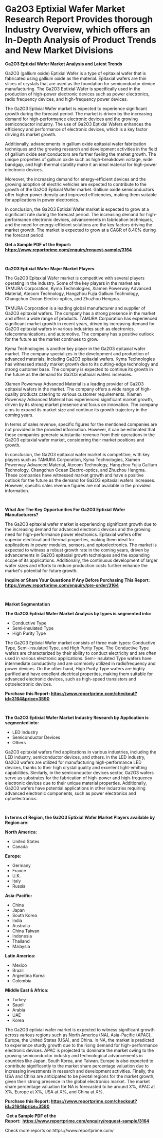 <p><h1>Ga2O3 Eptixial Wafer Market Research Report Provides thorough Industry Overview, which offers an In-Depth Analysis of Product Trends and New Market Divisions</h1></p><p><strong>Ga2O3 Eptixial Wafer Market Analysis and Latest Trends</strong></p>
<p><p>Ga2O3 (gallium oxide) Eptixial Wafer is a type of epitaxial wafer that is fabricated using gallium oxide as the material. Epitaxial wafers are thin slices of crystals that are used as the foundation for semiconductor device manufacturing. The Ga2O3 Eptixial Wafer is specifically used in the production of high-power electronic devices such as power electronics, radio frequency devices, and high-frequency power devices.</p><p>The Ga2O3 Eptixial Wafer market is expected to experience significant growth during the forecast period. The market is driven by the increasing demand for high-performance electronic devices and the growing semiconductor industry. The use of Ga2O3 Eptixial Wafers enhances the efficiency and performance of electronic devices, which is a key factor driving its market growth.</p><p>Additionally, advancements in gallium oxide epitaxial wafer fabrication techniques and the growing research and development activities in the field of gallium oxide semiconductors are further fueling the market growth. The unique properties of gallium oxide such as high-breakdown voltage, wide bandgap, and high thermal stability make it an ideal material for high-power electronic devices.</p><p>Moreover, the increasing demand for energy-efficient devices and the growing adoption of electric vehicles are expected to contribute to the growth of the Ga2O3 Eptixial Wafer market. Gallium oxide semiconductors offer higher power density and improved efficiencies, making them suitable for applications in power electronics.</p><p>In conclusion, the Ga2O3 Eptixial Wafer market is expected to grow at a significant rate during the forecast period. The increasing demand for high-performance electronic devices, advancements in fabrication techniques, and the need for energy-efficient solutions are the key factors driving the market growth. The market is expected to grow at a CAGR of 8.40% during the forecast period.</p></p>
<p><strong>Get a Sample PDF of the Report:&nbsp; <a href="https://www.reportprime.com/enquiry/request-sample/3164">https://www.reportprime.com/enquiry/request-sample/3164</a></strong></p>
<p>&nbsp;</p>
<p><strong>Ga2O3 Eptixial Wafer Major Market Players</strong></p>
<p><p>The Ga2O3 Epitaxial Wafer market is competitive with several players operating in the industry. Some of the key players in the market are TAMURA Corporation, Kyma Technologies, Xiamen Powerway Advanced Material, Atecom Technology, Hangzhou Fujia Gallium Technology, Changchun Ocean Electro-optics, and Zhuzhou Hengma. </p><p>TAMURA Corporation is a leading global manufacturer and supplier of Ga2O3 epitaxial wafers. The company has a strong presence in the market and offers a wide range of products. TAMURA Corporation has experienced significant market growth in recent years, driven by increasing demand for Ga2O3 epitaxial wafers in various industries such as electronics, telecommunications, and automotive. The company has a positive outlook for the future as the market continues to grow. </p><p>Kyma Technologies is another key player in the Ga2O3 epitaxial wafer market. The company specializes in the development and production of advanced materials, including Ga2O3 epitaxial wafers. Kyma Technologies has witnessed steady market growth due to its cutting-edge technology and strong customer base. The company is expected to continue its growth in the future as the demand for Ga2O3 epitaxial wafers increases.</p><p>Xiamen Powerway Advanced Material is a leading provider of Ga2O3 epitaxial wafers in the market. The company offers a wide range of high-quality products catering to various customer requirements. Xiamen Powerway Advanced Material has experienced significant market growth, driven by its strong market presence and focus on innovation. The company aims to expand its market size and continue its growth trajectory in the coming years.</p><p>In terms of sales revenue, specific figures for the mentioned companies are not provided in the provided information. However, it can be estimated that these companies generate substantial revenue from their operations in the Ga2O3 epitaxial wafer market, considering their market positions and growth.</p><p>In conclusion, the Ga2O3 epitaxial wafer market is competitive, with key players such as TAMURA Corporation, Kyma Technologies, Xiamen Powerway Advanced Material, Atecom Technology, Hangzhou Fujia Gallium Technology, Changchun Ocean Electro-optics, and Zhuzhou Hengma. These companies have witnessed market growth and have a positive outlook for the future as the demand for Ga2O3 epitaxial wafers increases. However, specific sales revenue figures are not available in the provided information.</p></p>
<p>&nbsp;</p>
<p><strong>What Are The Key Opportunities For Ga2O3 Eptixial Wafer Manufacturers?</strong></p>
<p><p>The Ga2O3 epitaxial wafer market is experiencing significant growth due to the increasing demand for advanced electronic devices and the growing need for high-performance power electronics. Epitaxial wafers offer superior electrical and thermal properties, making them ideal for applications in power modules, sensors, and optoelectronics. The market is expected to witness a robust growth rate in the coming years, driven by advancements in Ga2O3 epitaxial growth techniques and the expanding scope of its applications. Additionally, the continuous development of larger wafer sizes and efforts to reduce production costs further enhance the market's potential for future growth.</p></p>
<p><strong>Inquire or Share Your Questions If Any Before Purchasing This Report: <a href="https://www.reportprime.com/enquiry/pre-order/3164">https://www.reportprime.com/enquiry/pre-order/3164</a></strong></p>
<p>&nbsp;</p>
<p><strong>Market Segmentation</strong></p>
<p><strong>The Ga2O3 Eptixial Wafer Market Analysis by types is segmented into:</strong></p>
<p><ul><li>Conductive Type</li><li>Semi-insulated Type</li><li>High Purity Type</li></ul></p>
<p><p>The Ga2O3 Eptixial Wafer market consists of three main types: Conductive Type, Semi-insulated Type, and High Purity Type. The Conductive Type wafers are characterized by their ability to conduct electricity and are often used in various electronic applications. Semi-insulated Type wafers have intermediate conductivity and are commonly utilized in radiofrequency and power devices. On the other hand, High Purity Type wafers are highly purified and have excellent electrical properties, making them suitable for advanced electronic devices, such as high-speed transistors and optoelectronic devices.</p></p>
<p><strong>Purchase this Report:&nbsp;<a href="https://www.reportprime.com/checkout?id=3164&price=3590">https://www.reportprime.com/checkout?id=3164&price=3590</a></strong></p>
<p>&nbsp;</p>
<p><strong>The Ga2O3 Eptixial Wafer Market Industry Research by Application is segmented into:</strong></p>
<p><ul><li>LED Industry</li><li>Semiconductor Devices</li><li>Others</li></ul></p>
<p><p>Ga2O3 epitaxial wafers find applications in various industries, including the LED industry, semiconductor devices, and others. In the LED industry, Ga2O3 wafers are utilized for manufacturing high-performance LED devices, thanks to their high crystal quality and excellent light-emitting capabilities. Similarly, in the semiconductor devices sector, Ga2O3 wafers serve as substrates for the fabrication of high-power and high-frequency electronic devices due to their unique material properties. Additionally, Ga2O3 wafers have potential applications in other industries requiring advanced electronic components, such as power electronics and optoelectronics.</p></p>
<p>&nbsp;</p>
<p><strong>In terms of Region, the Ga2O3 Eptixial Wafer Market Players available by Region are:</strong></p>
<p>
    <p> <strong> North America: </strong>
        <ul>
            <li>United States</li>
            <li>Canada</li>
        </ul>
        </p> 
    <p> <strong> Europe: </strong>
        <ul>
            <li>Germany</li>
            <li>France</li>
            <li>U.K.</li>
            <li>Italy</li>
            <li>Russia</li>
        </ul>
        </p> 
    <p> <strong> Asia-Pacific: </strong>
        <ul>
            <li>China</li>
            <li>Japan</li>
            <li>South Korea</li>
            <li>India</li>
            <li>Australia</li>
            <li>China Taiwan</li>
            <li>Indonesia</li>
            <li>Thailand</li>
            <li>Malaysia</li>
        </ul>
        </p> 
    <p> <strong> Latin America: </strong>
        <ul>
            <li>Mexico</li>
            <li>Brazil</li>
            <li>Argentina Korea</li>
            <li>Colombia</li>
        </ul>
        </p> 
    <p> <strong> Middle East & Africa: </strong>
        <ul>
            <li>Turkey</li>
            <li>Saudi</li>
            <li>Arabia</li>
            <li>UAE</li>
            <li>Korea</li>
        </ul>
    </p>
    </p>
<p><p>The Ga2O3 eptixial wafer market is expected to witness significant growth across various regions such as North America (NA), Asia-Pacific (APAC), Europe, the United States (USA), and China. In NA, the market is predicted to experience sturdy growth due to the rising demand for high-performance electronic devices. APAC is projected to dominate the market owing to the growing semiconductor industry and technological advancements in countries like Japan, South Korea, and Taiwan. Europe is also expected to contribute significantly to the market share percentage valuation due to increasing investments in research and development activities. Finally, the USA and China are anticipated to be pivotal regions for the market growth, given their strong presence in the global electronics market. The market share percentage valuation for NA is forecasted to be around X%, APAC at X%, Europe at X%, USA at X%, and China at X%.</p></p>
<p><strong>Purchase this Report: <a href="https://www.reportprime.com/checkout?id=3164&price=3590">https://www.reportprime.com/checkout?id=3164&price=3590</a></strong></p>
<p>&nbsp;<strong>Get a Sample PDF of the Report:&nbsp;&nbsp;<a href="https://www.reportprime.com/enquiry/request-sample/3164">https://www.reportprime.com/enquiry/request-sample/3164</a></strong></p>
<p><strong></strong></p>
<p>Check more reports on https://www.reportprime.com/</p>